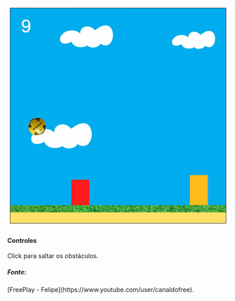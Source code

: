 ![alt tag](https://github.com/jonatasferreira/jogoJavaScript/blob/master/imagens/tela.png)

<h4>Controles</h4>
<p>Click para saltar os obstáculos.</p>

<h5>Fonte:</h5>
[FreePlay - Felipe](https://www.youtube.com/user/canaldofree).</br>
